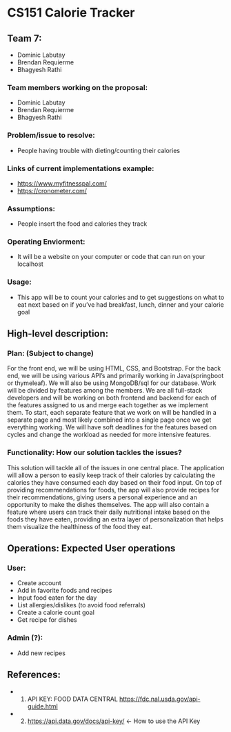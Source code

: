 # CS151 Calorie Tracker

## Team 7: 
* Dominic Labutay 
* Brendan Requierme 
* Bhagyesh Rathi

### Team members working on the proposal: 
* Dominic Labutay 
* Brendan Requierme 
* Bhagyesh Rathi

### Problem/issue to resolve: 
* People having trouble with dieting/counting their calories
  
### Links of current implementations example:
* https://www.myfitnesspal.com/
* https://cronometer.com/

### Assumptions: 
* People insert the food and calories they track
### Operating Enviorment: 
* It will be a website on your computer or code that can run on your localhost
### Usage: 
* This app will be to count your calories and to get suggestions on what to eat next based on if you’ve had breakfast, lunch, dinner and your calorie goal

## High-level description:

### Plan: (Subject to change)
For the front end, we will be using HTML, CSS, and Bootstrap. For the back end, we will be using various API’s and primarily working in Java(springboot or thymeleaf). We will also be using MongoDB/sql for our database. Work will be divided by features among the members. We are all full-stack developers and will be working on both frontend and backend for each of the features assigned to us and merge each together as we implement them. To start, each separate feature that we work on will be handled in a separate page and most likely combined into a single page once we get everything working. We will have soft deadlines for the features based on cycles and change the workload as needed for more intensive features. 

### Functionality: How our solution tackles the issues?
This solution will tackle all of the issues in one central place. The application will allow a person to easily keep track of their calories by calculating the calories they have consumed each day based on their food input. On top of providing recommendations for foods, the app will also provide recipes for their recommendations, giving users a personal experience and an opportunity to make the dishes themselves. The app will also contain a feature where users can track their daily nutritional intake based on the foods they have eaten, providing an extra layer of personalization that helps them visualize the healthiness of the food they eat. 

## Operations: Expected User operations
### User:
* Create account
* Add in favorite foods and recipes
* Input food eaten for the day
* List allergies/dislikes (to avoid food referrals)
* Create a calorie count goal
* Get recipe for dishes

### Admin (?):
* Add new recipes 

## References: 

* 1. API KEY: FOOD DATA CENTRAL https://fdc.nal.usda.gov/api-guide.html
* 2. https://api.data.gov/docs/api-key/ ← How to use the API Key
